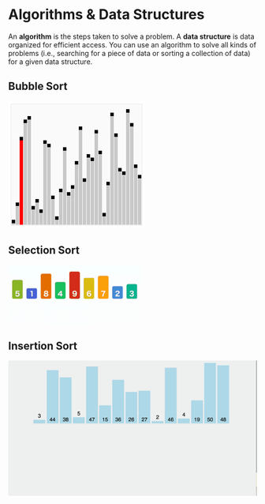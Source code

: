# Algorithms &amp; Data Structures

 An **algorithm** is the steps taken to solve a problem. A **data structure** is data organized for efficient access. You can use an algorithm to solve all kinds of problems (i.e., searching for a piece of data or sorting a collection of data) for a given data structure.  
 
 ## Bubble Sort  
 ![alt text](https://raw.githubusercontent.com/alex9176787890/-Algorithms-Data-Structures/master/resource/Sorting_bubblesort_anim.gif)

## Selection Sort  
 ![alt text](https://raw.githubusercontent.com/alex9176787890/-Algorithms-Data-Structures/master/resource/Sorting_selectionsort_anim.gif)

## Insertion Sort  
 ![alt text](https://raw.githubusercontent.com/alex9176787890/-Algorithms-Data-Structures/master/resource/Sorting_insertionsort_anim.gif)

 

